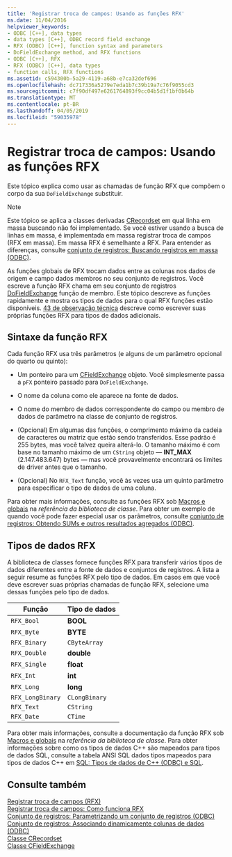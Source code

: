 ```yaml
---
title: 'Registrar troca de campos: Usando as funções RFX'
ms.date: 11/04/2016
helpviewer_keywords:
- ODBC [C++], data types
- data types [C++], ODBC record field exchange
- RFX (ODBC) [C++], function syntax and parameters
- DoFieldExchange method, and RFX functions
- ODBC [C++], RFX
- RFX (ODBC) [C++], data types
- function calls, RFX functions
ms.assetid: c594300b-5a29-4119-a68b-e7ca32def696
ms.openlocfilehash: dc717336a5279e7eda1b7c39b19a7c76f9055cd3
ms.sourcegitcommit: c7f90df497e6261764893f9cc04b5d1f1bf0b64b
ms.translationtype: MT
ms.contentlocale: pt-BR
ms.lasthandoff: 04/05/2019
ms.locfileid: "59035978"
---
```

# <a name="record-field-exchange-using-the-rfx-functions"></a>Registrar troca de campos: Usando as funções RFX

Este tópico explica como usar as chamadas de função RFX que compõem o corpo da sua `DoFieldExchange` substituir.

> [!NOTE]
>  Este tópico se aplica a classes derivadas [CRecordset](../../mfc/reference/crecordset-class.md) em qual linha em massa buscando não foi implementado. Se você estiver usando a busca de linhas em massa, é implementada em massa registrar troca de campos (RFX em massa). Em massa RFX é semelhante a RFX. Para entender as diferenças, consulte [conjunto de registros: Buscando registros em massa (ODBC)](../../data/odbc/recordset-fetching-records-in-bulk-odbc.md).

As funções globais de RFX trocam dados entre as colunas nos dados de origem e campo dados membros no seu conjunto de registros. Você escreve a função RFX chama em seu conjunto de registros [DoFieldExchange](../../mfc/reference/crecordset-class.md#dofieldexchange) função de membro. Este tópico descreve as funções rapidamente e mostra os tipos de dados para o qual RFX funções estão disponíveis. [43 de observação técnica](../../mfc/tn043-rfx-routines.md) descreve como escrever suas próprias funções RFX para tipos de dados adicionais.

##  <a name="_core_rfx_function_syntax"></a> Sintaxe da função RFX

Cada função RFX usa três parâmetros (e alguns de um parâmetro opcional do quarto ou quinto):

- Um ponteiro para um [CFieldExchange](../../mfc/reference/cfieldexchange-class.md) objeto. Você simplesmente passa a `pFX` ponteiro passado para `DoFieldExchange`.

- O nome da coluna como ele aparece na fonte de dados.

- O nome do membro de dados correspondente do campo ou membro de dados de parâmetro na classe de conjunto de registros.

- (Opcional) Em algumas das funções, o comprimento máximo da cadeia de caracteres ou matriz que estão sendo transferidos. Esse padrão é 255 bytes, mas você talvez queira alterá-lo. O tamanho máximo é com base no tamanho máximo de um `CString` objeto — **INT_MAX** (2.147.483.647) bytes — mas você provavelmente encontrará os limites de driver antes que o tamanho.

- (Opcional) No `RFX_Text` função, você às vezes usa um quinto parâmetro para especificar o tipo de dados de uma coluna.

Para obter mais informações, consulte as funções RFX sob [Macros e globais](../../mfc/reference/mfc-macros-and-globals.md) na *referência da biblioteca de classe*. Para obter um exemplo de quando você pode fazer especial usar os parâmetros, consulte [conjunto de registros: Obtendo SUMs e outros resultados agregados (ODBC)](../../data/odbc/recordset-obtaining-sums-and-other-aggregate-results-odbc.md).

##  <a name="_core_rfx_data_types"></a> Tipos de dados RFX

A biblioteca de classes fornece funções RFX para transferir vários tipos de dados diferentes entre a fonte de dados e conjuntos de registros. A lista a seguir resume as funções RFX pelo tipo de dados. Em casos em que você deve escrever suas próprias chamadas de função RFX, selecione uma dessas funções pelo tipo de dados.

|Função|Tipo de dados|
|--------------|---------------|
|`RFX_Bool`|**BOOL**|
|`RFX_Byte`|**BYTE**|
|`RFX_Binary`|`CByteArray`|
|`RFX_Double`|**double**|
|`RFX_Single`|**float**|
|`RFX_Int`|**int**|
|`RFX_Long`|**long**|
|`RFX_LongBinary`|`CLongBinary`|
|`RFX_Text`|`CString`|
|`RFX_Date`|`CTime`|


Para obter mais informações, consulte a documentação da função RFX sob [Macros e globais](../../mfc/reference/mfc-macros-and-globals.md) na *referência da biblioteca de classe*. Para obter informações sobre como os tipos de dados C++ são mapeados para tipos de dados SQL, consulte a tabela ANSI SQL dados tipos mapeados para tipos de dados C++ em [SQL: Tipos de dados de C++ (ODBC) e SQL](../../data/odbc/sql-sql-and-cpp-data-types-odbc.md).

## <a name="see-also"></a>Consulte também

[Registrar troca de campos (RFX)](../../data/odbc/record-field-exchange-rfx.md)<br/>
[Registrar troca de campos: Como funciona RFX](../../data/odbc/record-field-exchange-how-rfx-works.md)<br/>
[Conjunto de registros: Parametrizando um conjunto de registros (ODBC)](../../data/odbc/recordset-parameterizing-a-recordset-odbc.md)<br/>
[Conjunto de registros: Associando dinamicamente colunas de dados (ODBC)](../../data/odbc/recordset-dynamically-binding-data-columns-odbc.md)<br/>
[Classe CRecordset](../../mfc/reference/crecordset-class.md)<br/>
[Classe CFieldExchange](../../mfc/reference/cfieldexchange-class.md)